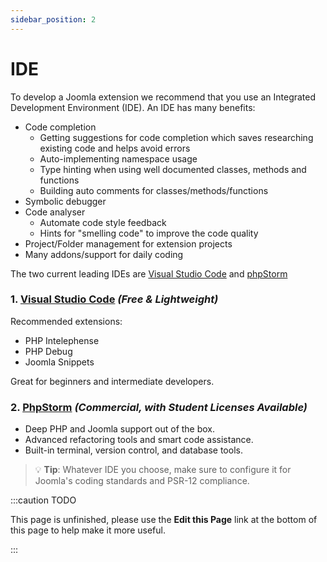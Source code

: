 ```yaml
---
sidebar_position: 2
---
```

IDE
===
To develop a Joomla extension we recommend that you use an Integrated Development Environment (IDE). An IDE has many benefits:
- Code completion
  - Getting suggestions for code completion which saves researching existing code and helps avoid errors
  - Auto-implementing namespace usage
  - Type hinting when using well documented classes, methods and functions
  - Building auto comments for classes/methods/functions
- Symbolic debugger
- Code analyser
  - Automate code style feedback
  - Hints for "smelling code" to improve the code quality
- Project/Folder management for extension projects
- Many addons/support for daily coding

The two current leading IDEs are [Visual Studio Code](get-started/ide/visual-studio-code.md) and [phpStorm](get-started/ide/phpstorm.md)

### 1. [Visual Studio Code](get-started/ide/visual-studio-code.md) *(Free & Lightweight)*

Recommended extensions:
- PHP Intelephense
- PHP Debug
- Joomla Snippets

Great for beginners and intermediate developers.

### 2. [PhpStorm](get-started/ide/phpstorm.md) *(Commercial, with Student Licenses Available)*

- Deep PHP and Joomla support out of the box.
- Advanced refactoring tools and smart code assistance.
- Built-in terminal, version control, and database tools.

> 💡 **Tip**: Whatever IDE you choose, make sure to configure it for Joomla's coding standards and PSR-12 compliance.

:::caution TODO

This page is unfinished, please use the **Edit this Page** link at the bottom of this page to help make it more useful.

:::
